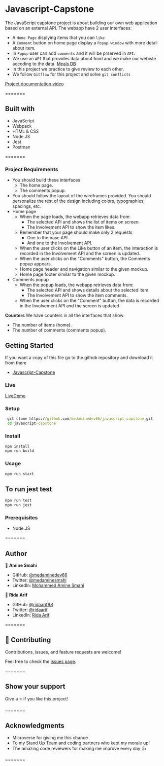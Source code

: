 # Javascript-Capstone

The JavaScript capstone project is about building our own web application based on an external API. The webapp have 2 user interfaces:

- A `Home Page` displying items that you can `like`
- A `Comment` button on home page display a `Popup window` with more detail about item.
- In `Popup` user can add `comments` and it will be prserved in `API`.
- We use an `API` that provides data about food and we make our webiste accoding to the data. [Meals DB](https://www.themealdb.com/api.php)
- In this project we practice to give review to each other.
- We follow `Gitflow` for this project and solve `git conflicts`

[Project documentation video](https://youtu.be/nEaRUSVVYCo)
 
=======

## Built with

- JavaScript
- Webpack
- HTML & CSS
- Node JS
- Jest
- Postman

=======

### Project Requirements

- You should build these interfaces 
  - The home page.
  - The comments popup.
- You should follow the layout of the wireframes provided. You should personalize the rest of the design including colors, typographies, spacings, etc.
- Home page
  - When the page loads, the webapp retrieves data from:
    - The selected API and shows the list of items on screen.
    - The Involvement API to show the item likes.
  - Remember that your page should make only 2 requests
    - One to the base API.
    - And one to the Involvement API.
  - When the user clicks on the Like button of an item, the interaction is recorded in the Involvement API and the screen is updated.
  - When the user clicks on the "Comments" button, the Comments popup appears.
  - Home page header and navigation similar to the given mockup.
  - Home page footer similar to the given mockup.
- Comments popup
  - When the popup loads, the webapp retrieves data from:
    - The selected API and shows details about the selected item.
    - The Involvement API to show the item comments.
  - When the user clicks on the "Comment" button, the data is recorded in the Involvement API and the screen is updated.

**Counters** We have counters in all the interfaces that show:
  - The number of items (home).
  - The number of comments (comments popup).

## Getting Started

If you want a copy of this file go to the github repository and download it from there
 - [Javascript-Capstone](https://github.com/medaminedev66/javascript-capstone)

### Live 

  [LiveDemo](https://medaminedev66.github.io/javascript-capstone/)

### Setup

  ```cmd 
   git clone https://github.com/medaminedev66/javascript-capstone.git
   cd javascript-capstone
  ```

### Install 

   ```cmd 
   npm install
   npm run build
  ```

### Usage 

  ```cmd
  npm run start
  ```

## To run jest test

  ```cmd
  npm run test
  npm run jest
  ```

### Prerequisites

- Node.JS

=======

## Author

👤 **Amine Smahi**

- GitHub: [@medaminedev66](https://github.com/medaminedev66)
- Twitter: [@medaminesmahi](https://twitter.com/medaminesmahi)
- LinkedIn: [Mohammed Amine Smahi ](https://www.linkedin.com/in/mohammed-amine-smahi-1b8615187/)

👤 **Rida Arif**

- GitHub: [@ridaarif98](https://github.com/ridaarif98)
- Twitter: [@ridaarif](https://twitter.com/Rida29984906)
- LinkedIn: [Rida Arif](https://www.linkedin.com/in/rida-arif-90945520b/)

=======

## 🤝 Contributing

Contributions, issues, and feature requests are welcome!

Feel free to check the [issues page](https://github.com/medaminedev66/javascript-capstone/issues).

=======

## Show your support

Give a ⭐️ if you like this project!

=======

## Acknowledgments
- Microverse for giving me this chance
- To my Stand Up Team and coding partners who kept my morale up!
- The amazing code reviewers for making me improve every day :thumbsup:

=======
